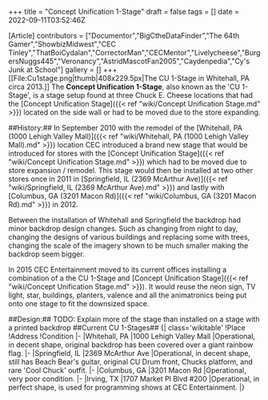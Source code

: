 +++
title = "Concept Unification 1-Stage"
draft = false
tags = []
date = 2022-09-11T03:52:46Z

[Article]
contributors = ["Documentor","BigCtheDataFinder","The 64th Gamer","ShowbizMidwest","CEC Tinley","ThatBoiCydalan","CorrectorMan","CECMentor","Livelycheese","BurgersNuggs445","Veronancy","AstridMascotFan2005","Caydenpedia","Cy's Junk at School"]
gallery = []
+++
[[File:Cu1stage.png|thumb|408x229.5px|The CU 1-Stage in Whitehall, PA circa 2013.]]
The **Concept Unification 1-Stage**, also known as the 'CU 1-Stage', is a stage setup found at three Chuck E. Cheese locations that had the [Concept Unification Stage]({{< ref "wiki/Concept Unification Stage.md" >}}) located on the side wall or had to be moved due to the store expanding. 

##History:##
In September 2010 with the remodel of the [Whitehall, PA (1000 Lehigh Valley Mall)]({{< ref "wiki/Whitehall, PA (1000 Lehigh Valley Mall).md" >}}) location CEC introduced a brand new stage that would be introduced for stores with the [Concept Unification Stage]({{< ref "wiki/Concept Unification Stage.md" >}}) which had to be moved due to store expansion / remodel. This stage would then be installed at two other stores once in 2011 in [Springfield, IL (2369 McArthur Ave)]({{< ref "wiki/Springfield, IL (2369 McArthur Ave).md" >}}) and lastly with [Columbus, GA (3201 Macon Rd)]({{< ref "wiki/Columbus, GA (3201 Macon Rd).md" >}}) in 2012. 

Between the installation of Whitehall and Springfield the backdrop had minor backdrop design changes. Such as changing from night to day, changing the designs of various buildings and replacing some with trees, changing the scale of the imagery shown to be much smaller making the backdrop seem bigger. 

In 2015 CEC Entertainment moved to its current offices installing a combination of a the CU 1-Stage and [Concept Unification Stage]({{< ref "wiki/Concept Unification Stage.md" >}}). It would reuse the neon sign, TV light, star, buildings, planters, valence and all the animatronics being put onto one stage to fit the downsized space. 

##Design:##
TODO: Explain more of the stage than installed on a stage with a printed backdrop
##Current CU 1-Stages##
{| class='wikitable'
!Place
!Address
!Condition
|-
|Whitehall, PA
|1000 Lehigh Valley Mall
|Operational, in decent shape, original backdrop has been covered over a giant rainbow flag.
|-
|Springfield, IL
|2369 McArthur Ave
|Operational, in decent shape, still has Beach Bear's guitar, original CU Drum front, Chucks platform, and rare 'Cool Chuck' outfit.
|-
|Columbus, GA
|3201 Macon Rd
|Operational, very poor condition.
|-
|Irving, TX
|1707 Market Pl Blvd #200
|Operational, in perfect shape, is used for programming shows at CEC Entertainment.
|}